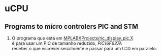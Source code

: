 # uCPU

## Programs to micro controlers PIC and STM

1. O programa que está em [MPLABXProjects/ric_display_pic.X](https://github.com/freric-51/uCPU/tree/main/MPLABXProjects/ric_display_pic.X/)<br />é para usar um PIC de tamanho reduzido, *PIC16F627A*<br /> receber o que escrever serialmente e passar para um LCD em paralelo.
